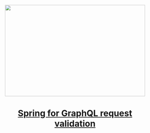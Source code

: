 
<p align="center">
  <img width="460" height="300" src="https://miro.medium.com/max/700/1*pYb-5jvF1-qIgd9emx9Sjg.png">
</p>

<h1 align="center"><a href="https://medium.com/javarevisited/spring-for-graphql-request-validation-8972f03e56e4">Spring for GraphQL request validation
</a></h1>
